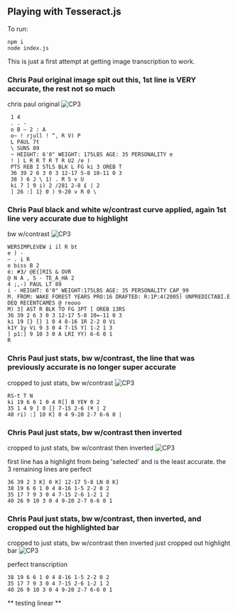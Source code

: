 ## Playing with Tesseract.js

To run:

```
npm i
node index.js
```

This is just a first attempt at getting image transcription to work.

### Chris Paul original image spit out this, 1st line is VERY accurate, the rest not so much

chris paul original
![CP3](https://i.imgur.com/ULlNBw2.png)

```
 1 4
 . . -
 o B — 2 : A
 o~ ! rjull ! “, R V) P
 L PAUL 7t
 \ SUNS 89
 ~ HEIGHT: 6'0" WEIGHT: 175LBS AGE: 35 PERSONALITY e
 ! | L R R T R T R U2 /e )
 PTS REB I STLS BLK L FG ki 3 OREB T
 36 39 2 6 3 0 3 12-17 5-8 10-11 0 3
 38 ) 6 J \ 1) . R 5 v U
 ki 7 ] 9 i) 2 /281 2-8 £ | 2
 ] 26 :] 1} 0 ) 9-20 v R 0 \
```

### Chris Paul black and white w/contrast curve applied, again 1st line very accurate due to highlight

bw w/contrast
![CP3](https://i.imgur.com/oT5IpQ2.png)

```
WERSIMPLEVEW i il R bt
e ) -
— . i R
e biss B 2
é: #3/ @E{]RIS & OVR
@ N A , 5 - TE_A_HA 2
4 ;,-) PAUL LT 89
i - HEIGHT: 6'0" WEIGHT:175LBS AGE: 35 PERSONALITY CAP_99
M. FROM: WAKE FOREST YEARS PRO:16 DRAFTED: R:1P:4(2005) UNPREDICTABI.E
DEQ RECENTCAMES @ reooo
M) 3] AST R BLK TO FG 3PT [ OREB 13RS
36 39 2 6 3 0 3 12-17 5-8 10=-11 0 3
ki 19 [} [} 1 0 4 8-16 1R 2-2 0 Vi
k1Y 1y Vi 9 3 0 4 7-15 Y] 1-2 1 3
] p1:] 9 10 3 0 A LRI YY) 6-6 0 1
R
```

### Chris Paul just stats, bw w/contrast, the line that was previously accurate is no longer super accurate

cropped to just stats, bw w/contrast
![CP3](https://i.imgur.com/AJIx2S2.png)

```
RS-t T N
ki 19 6 6 1 0 4 R[] B YE¥ 0 2
35 1 4 9 ] 0 [} 7-15 2-6 (¥ | 2
40 ri) :] 10 K] 0 4 9-20 2-7 6-6 0 |
```

### Chris Paul just stats, bw w/contrast then inverted

cropped to just stats, bw w/contrast then inverted
![CP3](https://i.imgur.com/qLuxipP.png)

first line has a highlight from being 'selected' and is the least accurate. the 3 remaining lines are perfect

```
36 39 2 3 K] 0 K] 12-17 5-8 LN 0 K]
38 19 6 6 1 0 4 8-16 1-5 2-2 0 2
35 17 7 9 3 0 4 7-15 2-6 1-2 1 2
40 26 9 10 3 0 4 9-20 2-7 6-6 0 1
```

### Chris Paul just stats, bw w/contrast, then inverted, and cropped out the highlighted bar

cropped to just stats, bw w/contrast then inverted just cropped out highlight bar
![CP3](https://i.imgur.com/1KxK1AY.png)

perfect transcription

```
38 19 6 6 1 0 4 8-16 1-5 2-2 0 2
35 17 7 9 3 0 4 7-15 2-6 1-2 1 2
40 26 9 10 3 0 4 9-20 2-7 6-6 0 1
```

** testing linear **
